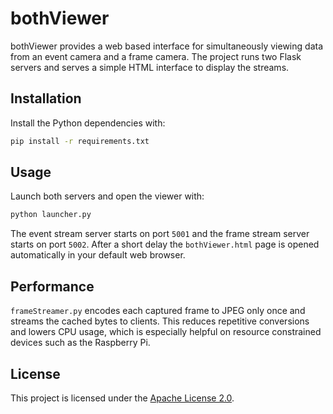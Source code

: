 # bothViewer

bothViewer provides a web based interface for simultaneously viewing data from an event camera and a frame camera. The project runs two Flask servers and serves a simple HTML interface to display the streams.

## Installation

Install the Python dependencies with:

```bash
pip install -r requirements.txt
```

## Usage

Launch both servers and open the viewer with:

```bash
python launcher.py
```

The event stream server starts on port `5001` and the frame stream server starts on port `5002`. After a short delay the `bothViewer.html` page is opened automatically in your default web browser.

## Performance

`frameStreamer.py` encodes each captured frame to JPEG only once and streams the
cached bytes to clients. This reduces repetitive conversions and lowers CPU
usage, which is especially helpful on resource constrained devices such as the
Raspberry Pi.

## License

This project is licensed under the [Apache License 2.0](LICENSE).
